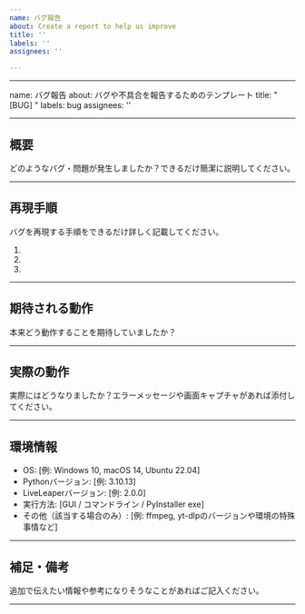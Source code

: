 ```yaml
---
name: バグ報告
about: Create a report to help us improve
title: ''
labels: ''
assignees: ''

---
```


---
name: バグ報告
about: バグや不具合を報告するためのテンプレート
title: "[BUG] "
labels: bug
assignees: ''

---

## 概要

どのようなバグ・問題が発生しましたか？できるだけ簡潔に説明してください。

---

## 再現手順

バグを再現する手順をできるだけ詳しく記載してください。

1. 
2. 
3. 

---

## 期待される動作

本来どう動作することを期待していましたか？

---

## 実際の動作

実際にはどうなりましたか？エラーメッセージや画面キャプチャがあれば添付してください。

---

## 環境情報

- OS: [例: Windows 10, macOS 14, Ubuntu 22.04]
- Pythonバージョン: [例: 3.10.13]
- LiveLeaperバージョン: [例: 2.0.0]
- 実行方法: [GUI / コマンドライン / PyInstaller exe]
- その他（該当する場合のみ）: [例: ffmpeg, yt-dlpのバージョンや環境の特殊事情など]

---

## 補足・備考

追加で伝えたい情報や参考になりそうなことがあればご記入ください。

---
